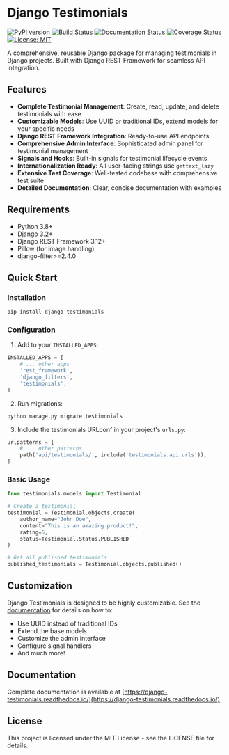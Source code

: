 # Django Testimonials

[![PyPI version](https://badge.fury.io/py/django-testimonials.svg)](https://badge.fury.io/py/django-testimonials)
[![Build Status](https://github.com/NzeStan/django-testimonials/actions/workflows/tests.yml/badge.svg)](https://github.com/yourusername/django-testimonials/actions)
[![Documentation Status](https://readthedocs.org/projects/django-testimonials/badge/?version=latest)](https://django-testimonials.readthedocs.io/en/latest/?badge=latest)
[![Coverage Status](https://coveralls.io/repos/github/yourusername/django-testimonials/badge.svg?branch=main)](https://coveralls.io/github/yourusername/django-testimonials?branch=main)
[![License: MIT](https://img.shields.io/badge/License-MIT-yellow.svg)](https://opensource.org/licenses/MIT)

A comprehensive, reusable Django package for managing testimonials in Django projects. Built with Django REST Framework for seamless API integration.

## Features

- **Complete Testimonial Management**: Create, read, update, and delete testimonials with ease
- **Customizable Models**: Use UUID or traditional IDs, extend models for your specific needs
- **Django REST Framework Integration**: Ready-to-use API endpoints
- **Comprehensive Admin Interface**: Sophisticated admin panel for testimonial management
- **Signals and Hooks**: Built-in signals for testimonial lifecycle events
- **Internationalization Ready**: All user-facing strings use `gettext_lazy`
- **Extensive Test Coverage**: Well-tested codebase with comprehensive test suite
- **Detailed Documentation**: Clear, concise documentation with examples

## Requirements
- Python 3.8+
- Django 3.2+
- Django REST Framework 3.12+
- Pillow (for image handling)
- django-filter>=2.4.0

## Quick Start

### Installation

```bash
pip install django-testimonials
```

### Configuration

1. Add to your `INSTALLED_APPS`:

```python
INSTALLED_APPS = [
    # ... other apps
    'rest_framework',
    'django_filters',
    'testimonials',
]
```

2. Run migrations:

```bash
python manage.py migrate testimonials
```

3. Include the testimonials URLconf in your project's `urls.py`:

```python
urlpatterns = [
    # ... other patterns
    path('api/testimonials/', include('testimonials.api.urls')),
]
```

### Basic Usage

```python
from testimonials.models import Testimonial

# Create a testimonial
testimonial = Testimonial.objects.create(
    author_name="John Doe",
    content="This is an amazing product!",
    rating=5,
    status=Testimonial.Status.PUBLISHED
)

# Get all published testimonials
published_testimonials = Testimonial.objects.published()
```

## Customization

Django Testimonials is designed to be highly customizable. See the [documentation](https://django-testimonials.readthedocs.io/) for details on how to:

- Use UUID instead of traditional IDs
- Extend the base models
- Customize the admin interface
- Configure signal handlers
- And much more!

## Documentation

Complete documentation is available at [https://django-testimonials.readthedocs.io/](https://django-testimonials.readthedocs.io/)

## License

This project is licensed under the MIT License - see the LICENSE file for details.